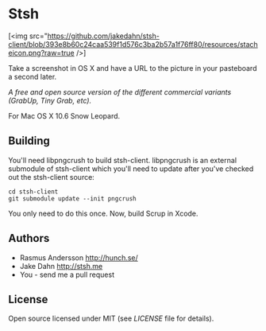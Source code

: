 # Stsh

[<img src="https://github.com/jakedahn/stsh-client/blob/393e8b60c24caa539f1d576c3ba2b57a1f76ff80/resources/stacheicon.png?raw=true />]

Take a screenshot in OS X and have a URL to the picture in your pasteboard a second later.

*A free and open source version of the different commercial variants (GrabUp, Tiny Grab, etc).*

For Mac OS X 10.6 Snow Leopard.


## Building

You'll need libpngcrush to build stsh-client. libpngcrush is an external submodule of stsh-client which you'll need to update after you've checked out the stsh-client source:

	cd stsh-client
	git submodule update --init pngcrush

You only need to do this once. Now, build Scrup in Xcode.


## Authors

- Rasmus Andersson <http://hunch.se/>
- Jake Dahn <http://stsh.me>
- You - send me a pull request


## License

Open source licensed under MIT (see _LICENSE_ file for details).
